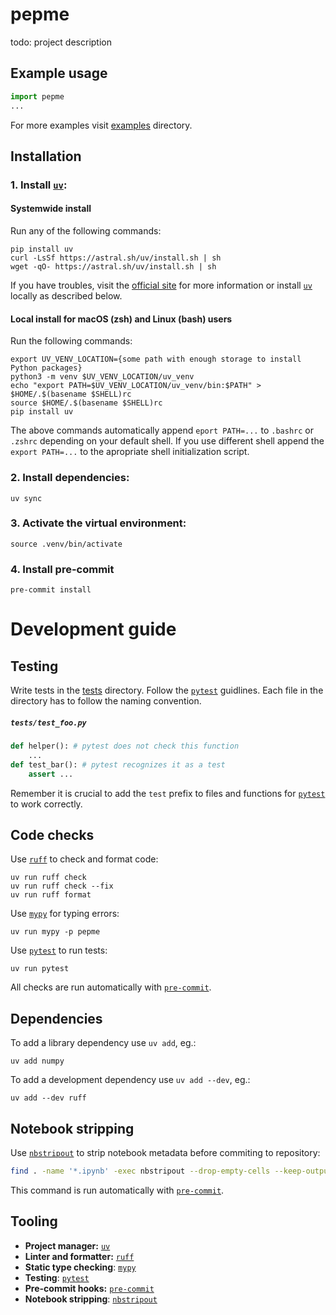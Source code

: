 # pepme

todo: project description

## Example usage
```python
import pepme
...
```
For more examples visit [examples](/examples) directory.

## Installation
### 1. Install [`uv`](#tooling):

#### Systemwide install 
Run any of the following commands:
```shell
pip install uv
curl -LsSf https://astral.sh/uv/install.sh | sh
wget -qO- https://astral.sh/uv/install.sh | sh
```
If you have troubles, visit the [official site](https://docs.astral.sh/uv/getting-started/installation/) for more information or install [`uv`](#tooling) locally as described below.

#### Local install for macOS (zsh) and Linux (bash) users

Run the following commands:
```shell
export UV_VENV_LOCATION={some path with enough storage to install Python packages}
python3 -m venv $UV_VENV_LOCATION/uv_venv
echo "export PATH=$UV_VENV_LOCATION/uv_venv/bin:$PATH" > $HOME/.$(basename $SHELL)rc
source $HOME/.$(basename $SHELL)rc
pip install uv 
```
The above commands automatically append `eport PATH=...` to `.bashrc` or `.zshrc` depending on your default shell. If you use different shell append the `export PATH=...` to the apropriate shell initialization script.

### 2. Install dependencies:
```shell
uv sync
```

### 3. Activate the virtual environment:
```shell
source .venv/bin/activate
```

### 4. Install pre-commit
```shell
pre-commit install
```


# Development guide

## Testing
Write tests in the [tests](/tests) directory. Follow the [`pytest`](#tooling) guidlines. Each file in the directory has to follow the naming convention.
<h5 a><strong><code>tests/test_foo.py</code></strong></h5>

```python
def helper(): # pytest does not check this function
    ...
def test_bar(): # pytest recognizes it as a test
    assert ...
```

Remember it is crucial to add the `test` prefix to files and functions for [`pytest`](#tooling) to work correctly.

## Code checks
Use [`ruff`](#tooling) to check and format code:
```shell
uv run ruff check
uv run ruff check --fix
uv run ruff format
```

Use [`mypy`](#tooling) for typing errors:
```shell
uv run mypy -p pepme
```

Use [`pytest`](#tooling) to run tests:
```shell
uv run pytest
```


All checks are run automatically with [`pre-commit`](#tooling).

## Dependencies
To add a library dependency use `uv add`, eg.:
```shell
uv add numpy
```
To add a development dependency use `uv add --dev`, eg.:
```shell
uv add --dev ruff
```

## Notebook stripping
Use [`nbstripout`](#tooling) to strip notebook metadata before commiting to repository:
```bash
find . -name '*.ipynb' -exec nbstripout --drop-empty-cells --keep-output {} +
```
This command is run automatically with [`pre-commit`](#tooling).

## Tooling
- __Project manager:__ [`uv`](https://docs.astral.sh/uv/)
- __Linter and formatter:__ [`ruff`](https://docs.astral.sh/ruff/)
- __Static type checking__: [`mypy`](https://mypy.readthedocs.io/en/stable/#)
- __Testing__: [`pytest`](https://docs.pytest.org/en/stable/)
- __Pre-commit hooks:__ [`pre-commit`](https://pre-commit.com/)
- __Notebook stripping__: [`nbstripout`](https://pypi.org/project/nbstripout/)